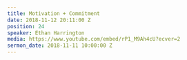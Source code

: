 ```yaml
---
title: Motivation + Commitment
date: 2018-11-12 20:11:00 Z
position: 24
speaker: Ethan Harrington
media: https://www.youtube.com/embed/rP1_M9Ah4cU?ecver=2
sermon_date: 2018-11-11 10:00:00 Z
---
```


